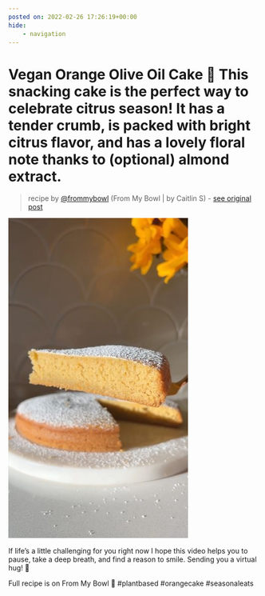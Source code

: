 ```yaml
---
posted on: 2022-02-26 17:26:19+00:00
hide:
    - navigation
---
```


# Vegan Orange Olive Oil Cake 🍊 This snacking cake is the perfect way to celebrate citrus season! It has a tender crumb, is packed with bright citrus flavor, and has a lovely floral note thanks to (optional) almond extract.  

> recipe by [@frommybowl](https://www.instagram.com/frommybowl/) 
(From My Bowl | by Caitlin S) - [see original post](https://instagram.com/p/CacuDSMFl-J)

![](../img/frommybowl_26-02-2022_1702.png)


If life’s a little challenging for you right now I hope this video helps you to pause, take a deep breath, and find a reason to smile. Sending you a virtual hug! 🤗

Full recipe is on From My Bowl 🧡 \#plantbased \#orangecake \#seasonaleats 